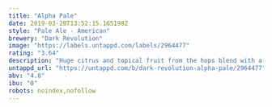 ```yaml
---
title: "Alpha Pale"
date: 2019-03-20T13:52:15.165198Z
style: "Pale Ale - American"
brewery: "Dark Revolution"
image: "https://labels.untappd.com/labels/2964477"
rating: "3.64"
description: "Huge citrus and topical fruit from the hops blend with a softer, fluffier mouthfeel from the lower attenuation and reduced bitterness delivering a go to beer for fans of juicy, hazy, pale ales."
untappd_url: "https://untappd.com/b/dark-revolution-alpha-pale/2964477"
abv: "4.8"
ibu: "0"
robots: noindex,nofollow
---
```

